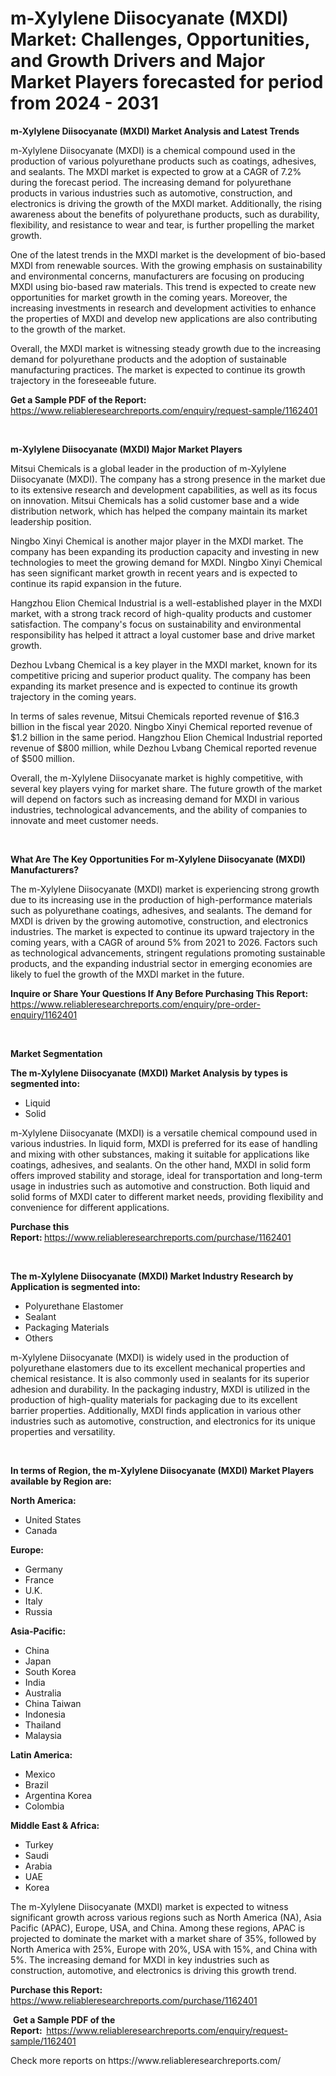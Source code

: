 <p><h1>m-Xylylene Diisocyanate (MXDI) Market: Challenges, Opportunities, and Growth Drivers and Major Market Players forecasted for period from 2024 - 2031</h1></p><p><strong>m-Xylylene Diisocyanate (MXDI) Market Analysis and Latest Trends</strong></p>
<p><p>m-Xylylene Diisocyanate (MXDI) is a chemical compound used in the production of various polyurethane products such as coatings, adhesives, and sealants. The MXDI market is expected to grow at a CAGR of 7.2% during the forecast period. The increasing demand for polyurethane products in various industries such as automotive, construction, and electronics is driving the growth of the MXDI market. Additionally, the rising awareness about the benefits of polyurethane products, such as durability, flexibility, and resistance to wear and tear, is further propelling the market growth.</p><p>One of the latest trends in the MXDI market is the development of bio-based MXDI from renewable sources. With the growing emphasis on sustainability and environmental concerns, manufacturers are focusing on producing MXDI using bio-based raw materials. This trend is expected to create new opportunities for market growth in the coming years. Moreover, the increasing investments in research and development activities to enhance the properties of MXDI and develop new applications are also contributing to the growth of the market.</p><p>Overall, the MXDI market is witnessing steady growth due to the increasing demand for polyurethane products and the adoption of sustainable manufacturing practices. The market is expected to continue its growth trajectory in the foreseeable future.</p></p>
<p><strong>Get a Sample PDF of the Report:&nbsp;</strong> <a href="https://www.reliableresearchreports.com/enquiry/request-sample/1162401">https://www.reliableresearchreports.com/enquiry/request-sample/1162401</a></p>
<p>&nbsp;</p>
<p><strong>m-Xylylene Diisocyanate (MXDI) Major Market Players</strong></p>
<p><p>Mitsui Chemicals is a global leader in the production of m-Xylylene Diisocyanate (MXDI). The company has a strong presence in the market due to its extensive research and development capabilities, as well as its focus on innovation. Mitsui Chemicals has a solid customer base and a wide distribution network, which has helped the company maintain its market leadership position.</p><p>Ningbo Xinyi Chemical is another major player in the MXDI market. The company has been expanding its production capacity and investing in new technologies to meet the growing demand for MXDI. Ningbo Xinyi Chemical has seen significant market growth in recent years and is expected to continue its rapid expansion in the future.</p><p>Hangzhou Elion Chemical Industrial is a well-established player in the MXDI market, with a strong track record of high-quality products and customer satisfaction. The company's focus on sustainability and environmental responsibility has helped it attract a loyal customer base and drive market growth.</p><p>Dezhou Lvbang Chemical is a key player in the MXDI market, known for its competitive pricing and superior product quality. The company has been expanding its market presence and is expected to continue its growth trajectory in the coming years.</p><p>In terms of sales revenue, Mitsui Chemicals reported revenue of $16.3 billion in the fiscal year 2020. Ningbo Xinyi Chemical reported revenue of $1.2 billion in the same period. Hangzhou Elion Chemical Industrial reported revenue of $800 million, while Dezhou Lvbang Chemical reported revenue of $500 million.</p><p>Overall, the m-Xylylene Diisocyanate market is highly competitive, with several key players vying for market share. The future growth of the market will depend on factors such as increasing demand for MXDI in various industries, technological advancements, and the ability of companies to innovate and meet customer needs.</p></p>
<p>&nbsp;</p>
<p><strong>What Are The Key Opportunities For m-Xylylene Diisocyanate (MXDI) Manufacturers?</strong></p>
<p><p>The m-Xylylene Diisocyanate (MXDI) market is experiencing strong growth due to its increasing use in the production of high-performance materials such as polyurethane coatings, adhesives, and sealants. The demand for MXDI is driven by the growing automotive, construction, and electronics industries. The market is expected to continue its upward trajectory in the coming years, with a CAGR of around 5% from 2021 to 2026. Factors such as technological advancements, stringent regulations promoting sustainable products, and the expanding industrial sector in emerging economies are likely to fuel the growth of the MXDI market in the future.</p></p>
<p><strong>Inquire or Share Your Questions If Any Before Purchasing This Report:</strong> <a href="https://www.reliableresearchreports.com/enquiry/pre-order-enquiry/1162401">https://www.reliableresearchreports.com/enquiry/pre-order-enquiry/1162401</a></p>
<p>&nbsp;</p>
<p><strong>Market Segmentation</strong></p>
<p><strong>The m-Xylylene Diisocyanate (MXDI) Market Analysis by types is segmented into:</strong></p>
<p><ul><li>Liquid</li><li>Solid</li></ul></p>
<p><p>m-Xylylene Diisocyanate (MXDI) is a versatile chemical compound used in various industries. In liquid form, MXDI is preferred for its ease of handling and mixing with other substances, making it suitable for applications like coatings, adhesives, and sealants. On the other hand, MXDI in solid form offers improved stability and storage, ideal for transportation and long-term usage in industries such as automotive and construction. Both liquid and solid forms of MXDI cater to different market needs, providing flexibility and convenience for different applications.</p></p>
<p><strong>Purchase this Report:&nbsp;</strong><a href="https://www.reliableresearchreports.com/purchase/1162401">https://www.reliableresearchreports.com/purchase/1162401</a></p>
<p>&nbsp;</p>
<p><strong>The m-Xylylene Diisocyanate (MXDI) Market Industry Research by Application is segmented into:</strong></p>
<p><ul><li>Polyurethane Elastomer</li><li>Sealant</li><li>Packaging Materials</li><li>Others</li></ul></p>
<p><p>m-Xylylene Diisocyanate (MXDI) is widely used in the production of polyurethane elastomers due to its excellent mechanical properties and chemical resistance. It is also commonly used in sealants for its superior adhesion and durability. In the packaging industry, MXDI is utilized in the production of high-quality materials for packaging due to its excellent barrier properties. Additionally, MXDI finds application in various other industries such as automotive, construction, and electronics for its unique properties and versatility.</p></p>
<p>&nbsp;</p>
<p><strong>In terms of Region, the m-Xylylene Diisocyanate (MXDI) Market Players available by Region are:</strong></p>
<p>
    <p> <strong> North America: </strong>
        <ul>
            <li>United States</li>
            <li>Canada</li>
        </ul>
        </p> 
    <p> <strong> Europe: </strong>
        <ul>
            <li>Germany</li>
            <li>France</li>
            <li>U.K.</li>
            <li>Italy</li>
            <li>Russia</li>
        </ul>
        </p> 
    <p> <strong> Asia-Pacific: </strong>
        <ul>
            <li>China</li>
            <li>Japan</li>
            <li>South Korea</li>
            <li>India</li>
            <li>Australia</li>
            <li>China Taiwan</li>
            <li>Indonesia</li>
            <li>Thailand</li>
            <li>Malaysia</li>
        </ul>
        </p> 
    <p> <strong> Latin America: </strong>
        <ul>
            <li>Mexico</li>
            <li>Brazil</li>
            <li>Argentina Korea</li>
            <li>Colombia</li>
        </ul>
        </p> 
    <p> <strong> Middle East & Africa: </strong>
        <ul>
            <li>Turkey</li>
            <li>Saudi</li>
            <li>Arabia</li>
            <li>UAE</li>
            <li>Korea</li>
        </ul>
    </p>
    </p>
<p><p>The m-Xylylene Diisocyanate (MXDI) market is expected to witness significant growth across various regions such as North America (NA), Asia Pacific (APAC), Europe, USA, and China. Among these regions, APAC is projected to dominate the market with a market share of 35%, followed by North America with 25%, Europe with 20%, USA with 15%, and China with 5%. The increasing demand for MXDI in key industries such as construction, automotive, and electronics is driving this growth trend.</p></p>
<p><strong>Purchase this Report: </strong><a href="https://www.reliableresearchreports.com/purchase/1162401">https://www.reliableresearchreports.com/purchase/1162401</a></p>
<p>&nbsp;<strong>Get a Sample PDF of the Report:&nbsp;&nbsp;</strong><a href="https://www.reliableresearchreports.com/enquiry/request-sample/1162401">https://www.reliableresearchreports.com/enquiry/request-sample/1162401</a></p>
<p><strong></strong></p>
<p>Check more reports on https://www.reliableresearchreports.com/</p>